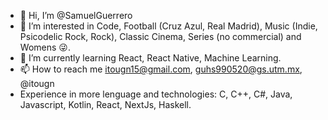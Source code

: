 - 👋 Hi, I’m @SamuelGuerrero
- 👀 I’m interested in Code, Football (Cruz Azul, Real Madrid), Music (Indie, Psicodelic Rock, Rock), Classic Cinema, Series (no commercial) and Womens 😜.
- 🌱 I’m currently learning React, React Native, Machine Learning.
- 📫 How to reach me itougn15@gmail.com, guhs990520@gs.utm.mx, @itougn
- Experience in more lenguage and technologies: C, C++, C#, Java, Javascript, Kotlin, React, NextJs, Haskell.
